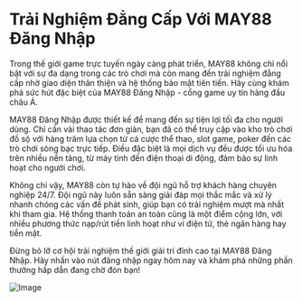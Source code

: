 # Trải Nghiệm Đẳng Cấp Với MAY88 Đăng Nhập

Trong thế giới game trực tuyến ngày càng phát triển, MAY88 không chỉ nổi bật với sự đa dạng trong các trò chơi mà còn mang đến trải nghiệm đẳng cấp nhờ giao diện thân thiện và hệ thống bảo mật tiên tiến. Hãy cùng khám phá sức hút đặc biệt của MAY88 Đăng Nhập - cổng game uy tín hàng đầu châu Á.

MAY88 Đăng Nhập được thiết kế để mang đến sự tiện lợi tối đa cho người dùng. Chỉ cần vài thao tác đơn giản, bạn đã có thể truy cập vào kho trò chơi đồ sộ với hàng trăm lựa chọn từ cá cược thể thao, slot game, poker đến các trò chơi sòng bạc trực tiếp. Điều đặc biệt là mọi dịch vụ đều được tối ưu hóa trên nhiều nền tảng, từ máy tính đến điện thoại di động, đảm bảo sự linh hoạt cho người chơi.

Không chỉ vậy, MAY88 còn tự hào về đội ngũ hỗ trợ khách hàng chuyên nghiệp 24/7. Đội ngũ này luôn sẵn sàng giải đáp mọi thắc mắc và xử lý nhanh chóng các vấn đề phát sinh, giúp bạn có trải nghiệm mượt mà nhất khi tham gia. Hệ thống thanh toán an toàn cũng là một điểm cộng lớn, với nhiều phương thức nạp/rút tiền linh hoạt như ví điện tử, thẻ ngân hàng hay tiền mặt.

Đừng bỏ lỡ cơ hội trải nghiệm thế giới giải trí đỉnh cao tại MAY88 Đăng Nhập. Hãy nhấn vào nút đăng nhập ngay hôm nay và khám phá những phần thưởng hấp dẫn đang chờ đón bạn!

![Image](https://github.com/user-attachments/assets/bd51ea9f-0666-407b-a7a7-98ead6de688c)